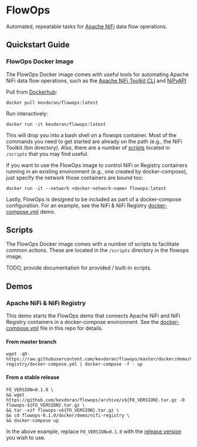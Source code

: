 # FlowOps

Automated, repeatable tasks for [Apache NiFi](https://nifi.apache.org) data flow operations.

## Quickstart Guide

### FlowOps Docker Image

The FlowOps Docker image comes with useful tools for automating Apache NiFi data flow operations, such as the [Apache NiFi Toolkit CLI](https://github.com/apache/nifi/tree/master/nifi-toolkit/nifi-toolkit-cli) and [NiPyAPI](https://github.com/Chaffelson/nipyapi)

Pull from [Dockerhub](https://hub.docker.com/r/kevdoran/flowops/):

    docker pull kevdoran/flowops:latest

Run interactively:

    docker run -it kevdoran/flowops:latest
    
This will drop you into a bash shell on a flowops container. Most of the commands you need to get started are already on the path (e.g., the NiFi Toolkit /bin directory). Also, there are a number of [scripts](#scripts) located in `/scripts` that you may find useful. 

If you want to use the FlowOps image to control NiFi or Registry containers running in an existing environment (e.g., one created by docker-compose), just specify the network those containers are bound too:

    docker run -it --network <docker-network-name> flowops:latest

Lastly, FlowOps is designed to be included as part of a docker-compose configuration. For an example, see the NiFi & NiFi Registry [docker-compose.yml](https://github.com/kevdoran/flowops/blob/master/docker/demo/nifi-registry/docker-compose.yml) demo.

## Scripts

The FlowOps Docker image comes with a number of scripts to facilitate common actions. These are located in the `/scripts` directory in the flowops image.

TODO, provide documentation for provided / built-in scripts.

## Demos

### Apache NiFi & NiFi Registry

This demo starts the FlowOps demo that connects Apache NiFi and NiFi Registry containers in a docker-compose environment. See the [docker-compose.yml](https://github.com/kevdoran/flowops/blob/master/docker/demo/nifi-registry/docker-compose.yml) file in this repo for details.

#### From master branch

    wget -qO- https://raw.githubusercontent.com/kevdoran/flowops/master/docker/demo/nifi-registry/docker-compose.yml | docker-compose -f - up
    
#### From a stable release

    FO_VERSION=0.1.0 \
    && wget https://github.com/kevdoran/flowops/archive/v${FO_VERSION}.tar.gz -O flowops-${FO_VERSION}.tar.gz \
    && tar -xzf flowops-v${FO_VERSION}.tar.gz \
    && cd flowops-0.1.0/docker/demo/nifi-registry \
    && docker-compose up

In the above example, replace `FO_VERSION=0.1.0` with the [release version](https://github.com/kevdoran/flowops/releases) you wish to use.
